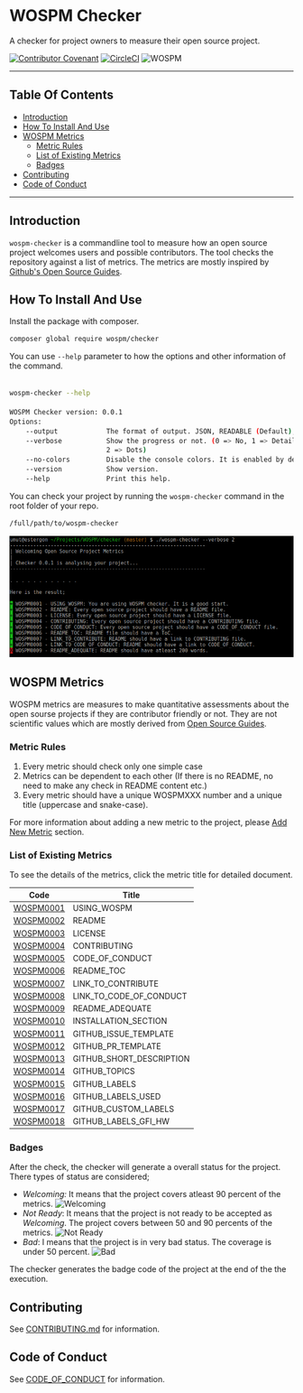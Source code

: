 # WOSPM Checker

A checker for project owners to measure their open source project.

[![Contributor Covenant](https://img.shields.io/badge/Contributor%20Covenant-v1.4%20adopted-ff69b4.svg)](CONTRIBUTING.md) [![CircleCI](https://circleci.com/gh/WOSPM/checker.svg?style=svg)](https://circleci.com/gh/WOSPM/checker) ![WOSPM](https://img.shields.io/badge/WOSPM-Welcoming-green)

---

<!-- START doctoc generated TOC please keep comment here to allow auto update -->
<!-- DON'T EDIT THIS SECTION, INSTEAD RE-RUN doctoc TO UPDATE -->
## Table Of Contents

- [Introduction](#introduction)
- [How To Install And Use](#how-to-install-and-use)
- [WOSPM Metrics](#wospm-metrics)
  - [Metric Rules](#metric-rules)
  - [List of Existing Metrics](#list-of-existing-metrics)
  - [Badges](#badges)
- [Contributing](#contributing)
- [Code of Conduct](#code-of-conduct)

<!-- END doctoc generated TOC please keep comment here to allow auto update -->

---

## Introduction

`wospm-checker` is a commandline tool to measure how an open source project welcomes users and possible contributors. The tool checks the repository against a list of metrics. The metrics are mostly inspired by [Github's Open Source Guides](https://opensource.guide/).

## How To Install And Use

Install the package with composer.

```bash
composer global require wospm/checker

```

You can use `--help` parameter to how the options and other information of the command.

```bash

wospm-checker --help

WOSPM Checker version: 0.0.1
Options:
    --output            The format of output. JSON, READABLE (Default), NO.
    --verbose           Show the progress or not. (0 => No, 1 => Detailed,
                        2 => Dots)
    --no-colors         Disable the console colors. It is enabled by default.
    --version           Show version.
    --help              Print this help.


```

You can check your project by running the `wospm-checker` command in the root folder of your repo.

```bash
/full/path/to/wospm-checker
```

![alt text](./assets/screenshot-1.png)

## WOSPM Metrics

WOSPM metrics are measures to make quantitative assessments about the open sourse projects if they are contributor friendly or not. They are not scientific values which are mostly derived from [Open Source Guides](https://opensource.guide/).

### Metric Rules

1. Every metric should check only one simple case
2. Metrics can be dependent to each other (If there is no README, no need to make any check in README content etc.)
3. Every metric should have a unique WOSPMXXX number and a unique title (uppercase and snake-case).

For more information about adding a new metric to the project, please [Add New Metric](./CONTRIBUTING.md#add-new-metric) section.

### List of Existing Metrics

To see the details of the metrics, click the metric title for detailed document.

| Code        | Title           |
| ------------- |-------------|
| [WOSPM0001](./mdocs/WOSPM0001.md)      | USING_WOSPM |
| [WOSPM0002](./mdocs/WOSPM0002.md)      | README |
| [WOSPM0003](./mdocs/WOSPM0003.md)      | LICENSE |
| [WOSPM0004](./mdocs/WOSPM0004.md)      | CONTRIBUTING |
| [WOSPM0005](./mdocs/WOSPM0005.md)      | CODE_OF_CONDUCT |
| [WOSPM0006](./mdocs/WOSPM0006.md)      | README_TOC |
| [WOSPM0007](./mdocs/WOSPM0007.md)      | LINK_TO_CONTRIBUTE |
| [WOSPM0008](./mdocs/WOSPM0008.md)      | LINK_TO_CODE_OF_CONDUCT |
| [WOSPM0009](./mdocs/WOSPM0009.md)      | README_ADEQUATE |
| [WOSPM0010](./mdocs/WOSPM0010.md)      | INSTALLATION_SECTION |
| [WOSPM0011](./mdocs/WOSPM0011.md)      | GITHUB_ISSUE_TEMPLATE |
| [WOSPM0012](./mdocs/WOSPM0012.md)      | GITHUB_PR_TEMPLATE |
| [WOSPM0013](./mdocs/WOSPM0013.md)      | GITHUB_SHORT_DESCRIPTION |
| [WOSPM0014](./mdocs/WOSPM0014.md)      | GITHUB_TOPICS |
| [WOSPM0015](./mdocs/WOSPM0015.md)      | GITHUB_LABELS |
| [WOSPM0016](./mdocs/WOSPM0016.md)      | GITHUB_LABELS_USED |
| [WOSPM0017](./mdocs/WOSPM0017.md)      | GITHUB_CUSTOM_LABELS |
| [WOSPM0018](./mdocs/WOSPM0018.md)      | GITHUB_LABELS_GFI_HW |

### Badges

After the check, the checker will generate a overall status for the project. There types of status are considered;

- *Welcoming:* It means that the project covers atleast 90 percent of the metrics. ![Welcoming](https://img.shields.io/badge/WOSPM-Welcoming-green)
- *Not Ready*: It means that the project is not ready to be accepted as *Welcoming*. The project covers between 50 and 90 percents of the metrics. ![Not Ready](https://img.shields.io/badge/WOSPM-Not--Ready-orange)
- *Bad*: I means that the project is in very bad status. The coverage is under 50 percent. ![Bad](https://img.shields.io/badge/WOSPM-Bad-red)

The checker generates the badge code of the project at the end of the the execution.

## Contributing

See [CONTRIBUTING.md](CONTRIBUTING.md) for information.

## Code of Conduct

See [CODE_OF_CONDUCT](CODE_OF_CONDUCT) for information.
